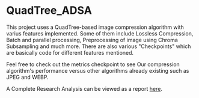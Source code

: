 # QuadTree_ADSA
This project uses a QuadTree-based image compression algorithm with varius features implemented. Some of them include Lossless Compression, Batch and parallel processing, Preprocessing of image using Chroma Subsampling and much more. There are also various "Checkpoints" which are basically code for different features mentioned.

Feel free to check out the metrics checkpoint to see Our compression algorithm's performance versus other algorithms already existing such as JPEG and WEBP.

A Complete Research Analysis can be viewed as a report [here](https://drive.google.com/file/d/1YcbwYxtHTAfx3W0l0_1RDAPRJdIjkuIz/view?usp=sharing).
